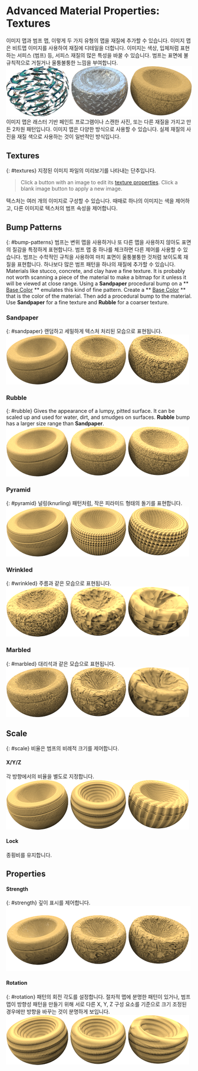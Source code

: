---
---


# Advanced Material Properties: Textures
이미지 맵과 범프 맵, 이렇게 두 가지 유형의 맵을 재질에 추가할 수 있습니다. 이미지 맵은 비트맵 이미지를 사용하여 재질에 디테일을 더합니다. 이미지는 색상, 입체처럼 표현하는 서피스 (범프) 등, 서피스 재질의 많은 특성을 바꿀 수 있습니다. 범프는 표면에 불규칙적으로 거칠거나 울퉁불퉁한 느낌을 부여합니다.
![images/textures.png](images/textures.png)
이미지 맵은 래스터 기반 페인트 프로그램이나 스캔한 사진, 또는 다른 재질을 가지고 만든 2차원 패턴입니다. 이미지 맵은 다양한 방식으로 사용할 수 있습니다. 실제 재질의 사진을 재질 색으로 사용하는 것이 일반적인 방식입니다.

## Textures
{: #textures}
지정된 이미지 파일의 미리보기를 나타내는 단추입니다.

>Click a button with an image to edit its [texture properties](texture-properties-main.html). Click a blank image button to apply a new image.

텍스처는 여러 개의 이미지로 구성할 수 있습니다. 때때로 하나의 이미지는 색을 제어하고, 다른 이미지로 텍스처의 범프 속성을 제어합니다.

## Bump Patterns
{: #bump-patterns}
범프는 변위 맵을 사용하거나 또 다른 맵을 사용하지 않아도 표면의 질감을 특정하게 표현합니다. 범프 맵 중 하나를 체크하면 다른 제어를 사용할 수 있습니다. 범프는 수학적인 규칙을 사용하여 마치 표면이 울퉁불퉁한 것처럼 보이도록 재질을 표현합니다. 하나보다 많은 범프 패턴을 하나의 재질에 추가할 수 있습니다.
Materials like stucco, concrete, and clay have a fine texture. It is probably not worth scanning a piece of the material to make a bitmap for it unless it will be viewed at close range. Using a **Sandpaper** procedural bump on a ** [Base Color](advanced-material-properties-main.html#color) ** emulates this kind of fine pattern. Create a ** [Base Color](advanced-material-properties-main.html#color) ** that is the color of the material. Then add a procedural bump to the material. Use **Sandpaper** for a fine texture and **Rubble** for a coarser texture.

### Sandpaper
{: #sandpaper}
랜덤하고 세밀하게 텍스처 처리된 모습으로 표현됩니다.
![images/sandpaper.png](images/sandpaper.png)

### Rubble
{: #rubble}
Gives the appearance of a lumpy, pitted surface. It can be scaled up and used for water, dirt, and smudges on surfaces. **Rubble** bump has a larger size range than **Sandpaper**.
![images/rubble.png](images/rubble.png)

### Pyramid
{: #pyramid}
널링(knurling) 패턴처럼, 작은 피라미드 형태의 돌기를 표현합니다.
![images/pyramid.png](images/pyramid.png)

### Wrinkled
{: #wrinkled}
주름과 같은 모습으로 표현됩니다.
![images/wrinkled.png](images/wrinkled.png)

### Marbled
{: #marbled}
대리석과 같은 모습으로 표현됩니다.
![images/marbled.png](images/marbled.png)

## Scale
{: #scale}
비율은 범프의 비례적 크기를 제어합니다.

#### X/Y/Z
각 방향에서의 비율을 별도로 지정합니다.
![images/texturescalexy.png](images/texturescalexy.png)

#### Lock
종횡비를 유지합니다.

## Properties

#### Strength
{: #strength}
깊이 표시를 제어합니다.
![images/texturestrength.png](images/texturestrength.png)

#### Rotation
{: #rotation}
패턴의 회전 각도를 설정합니다.
절차적 맵에 분명한 패턴이 있거나, 범프맵이 방향성 패턴을 만들기 위해 서로 다른 X, Y, Z 구성 요소를 기준으로 크기 조정된 경우에만 방향을 바꾸는 것이 분명하게 보입니다.
![images/texturerotated.png](images/texturerotated.png)
